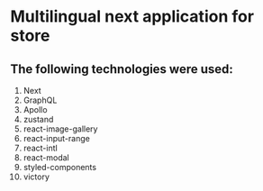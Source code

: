 # Multilingual next application for store

## The following technologies were used:
1. Next
2. GraphQL
3. Apollo
4. zustand
5. react-image-gallery
6. react-input-range
7. react-intl
8. react-modal
9. styled-components
10. victory
